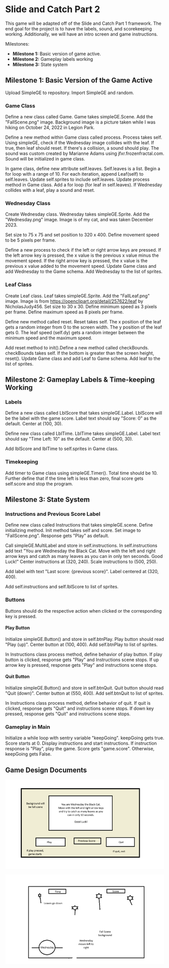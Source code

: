 # Slide and Catch Part 2

This game will be adapted off of the Slide and Catch Part 1 framework. The end goal for the project is to have the labels, sound, and scorekeeping working. Additionally, we will have an intro screen and game instructions. 

Milestones:
- __Milestone 1:__ Basic version of game active.
- __Milestone 2:__ Gameplay labels working
- __Milestone 3:__ State system 

## Milestone 1: Basic Version of the Game Active 

Upload SimpleGE to repository. Import SimpleGE and random. 

### Game Class

Define a new class called Game. Game takes simpleGE.Scene. Add the "FallScene.png" image. Background image is a picture taken while I was hiking on October 24, 2022 in Legion Park. 

Define a new method within Game class called process. Process takes self. Using simpleGE, check if the Wednesday image collides with the leaf. If true, then leaf should reset. If there's a collision, a sound should play. The sound was custom created by Marianne Adams using jfxr.frozenfractal.com. Sound will be initialized in game class. 

In game class, define new attribute self.leaves. Self.leaves is a list. Begin a for loop with a range of 10. For each iteration, append Leaf(self) to self.leaves. Update self.sprites to include self.leaves. Update process method in Game class. Add a for loop (for leaf in self.leaves). If Wednesday collides with a leaf, play a sound and reset.

### Wednesday Class

Create Wednesday class. Wednesday takes simpleGE.Sprite. Add the "Wednesday.png" image. Image is of my cat, and was taken December 2023. 

Set size to 75 x 75 and set position to 320 x 400. Define movement speed to be 5 pixels per frame.

Define a new process to check if the left or right arrow keys are pressed. If the left arrow key is pressed, the x value is the previous x value minus the movement speed. If the right arrow key is pressed, the x value is the previous x value added to the movement speed. Update Game class and add Wednesday to the Game schema. Add Wednesday to the list of sprites.

### Leaf Class

Create Leaf class. Leaf takes simpleGE.Sprite. Add the "FallLeaf.png" image. Image is from https://openclipart.org/detail/257622/leaf by NicholasJudy456. Set size to 30 x 30. Define minimum speed as 3 pixels per frame. Define maximum speed as 8 pixels per frame. 

Define new method called reset. Reset takes self. The x position of the leaf gets a random integer from 0 to the screen width. The y position of the leaf gets 0. The leaf speed (self.dy) gets a random integer between the minimum speed and the maximum speed. 

Add reset method to init().Define a new method called checkBounds. checkBounds takes self. If the bottom is greater than the screen height, reset(). Update Game class and add Leaf to Game schema. Add leaf to the list of sprites.

## Milestone 2: Gameplay Labels & Time-keeping Working

### Labels

Define a new class called LblScore that takes simpleGE.Label. LblScore will be the label with the game score. Label text should say "Score: 0" as the default. Center at (100, 30). 

Define new class called LblTime. LblTime takes simpleGE.Label. Label text should say "Time Left: 10" as the default. Center at (500, 30). 

Add lblScore and lblTime to self.sprites in Game class. 

### Timekeeping

Add timer to Game class using simpleGE.Timer(). Total time should be 10. Further define that if the time left is less than zero, final score gets self.score and stop the program. 

## Milestone 3: State System

### Instructions and Previous Score Label

Define new class called Instructions that takes simpleGE.scene. Define initializing method. Init method takes self and score. Set image to "FallScene.png". Response gets "Play" as default. 

Call simpleGE.MultiLabel and store in self.instructions. In self.instructions add text "You are Wednesday the Black Cat. Move with the left and right arrow keys and catch as many leaves as you can in only ten seconds. Good Luck!" Center instructions at (320, 240). Scale instructions to (500, 250). 

Add label with text "Last score: {previous score}". Label centered at (320, 400). 

Add self.instructions and self.lblScore to list of sprites. 

### Buttons

Buttons should do the respective action when clicked or the corresponding key is pressed. 

#### Play Button

Initialize simpleGE.Button() and store in self.btnPlay. Play button should read "Play (up)". Center button at (100, 400). Add self.btnPlay to list of sprites. 

In Instructions class process method, define behavior of play button. If play button is clicked, response gets "Play" and Instructions scene stops. If up arrow key is pressed, response gets "Play" and instructions scene stops. 

#### Quit Button

Initialize simpleGE.Button() and store in self.btnQuit. Quit button should read "Quit (down)". Center button at (550, 400). Add self.btnQuit to list of sprites.

In Instructions class process method, define behavior of quit. If quit is clicked, response gets "Quit" and instructions scene stops. If down key pressed, response gets "Quit" and instructions scene stops. 

### Gameplay in Main

Initialize a while loop with sentry variable "keepGoing". keepGoing gets true. Score starts at 0. Display instructions and start instructions. If instruction response is "Play", play the game. Score gets "game.score". Otherwise, keepGoing gets False. 

## Game Design Documents

![State System](https://github.com/meadams2/slideCatchPart2/blob/main/InstructionsPlan.png)

![Game Design](https://github.com/meadams2/slideCatchPart2/blob/main/GamePlan.png)





